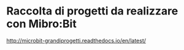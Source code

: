 # Raccolta di progetti da realizzare con Mibro:Bit
<http://microbit-grandiprogetti.readthedocs.io/en/latest/>
